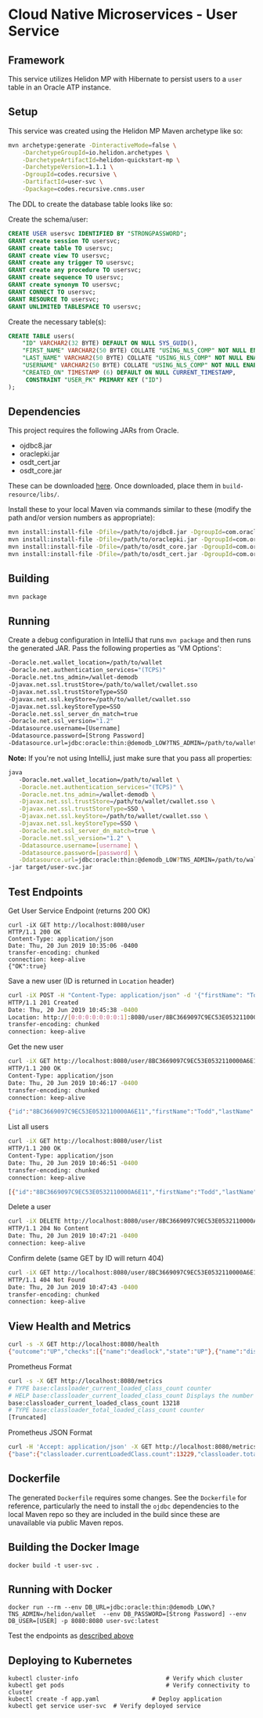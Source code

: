 # Cloud Native Microservices - User Service

## Framework

This service utilizes Helidon MP with Hibernate to persist users to a `user` table in an Oracle ATP instance.

## Setup

This service was created using the Helidon MP Maven archetype like so:

```bash
mvn archetype:generate -DinteractiveMode=false \
    -DarchetypeGroupId=io.helidon.archetypes \
    -DarchetypeArtifactId=helidon-quickstart-mp \
    -DarchetypeVersion=1.1.1 \
    -DgroupId=codes.recursive \
    -DartifactId=user-svc \
    -Dpackage=codes.recursive.cnms.user
```

The DDL to create the database table looks like so:

Create the schema/user:

```sql
CREATE USER usersvc IDENTIFIED BY "STRONGPASSWORD";
GRANT create session TO usersvc;
GRANT create table TO usersvc;
GRANT create view TO usersvc;
GRANT create any trigger TO usersvc;
GRANT create any procedure TO usersvc;
GRANT create sequence TO usersvc;
GRANT create synonym TO usersvc;
GRANT CONNECT TO usersvc;
GRANT RESOURCE TO usersvc;
GRANT UNLIMITED TABLESPACE TO usersvc;
```

Create the necessary table(s):

```sql
CREATE TABLE users(
    "ID" VARCHAR2(32 BYTE) DEFAULT ON NULL SYS_GUID(), 
	"FIRST_NAME" VARCHAR2(50 BYTE) COLLATE "USING_NLS_COMP" NOT NULL ENABLE, 
	"LAST_NAME" VARCHAR2(50 BYTE) COLLATE "USING_NLS_COMP" NOT NULL ENABLE, 
	"USERNAME" VARCHAR2(50 BYTE) COLLATE "USING_NLS_COMP" NOT NULL ENABLE, 
	"CREATED_ON" TIMESTAMP (6) DEFAULT ON NULL CURRENT_TIMESTAMP, 
	 CONSTRAINT "USER_PK" PRIMARY KEY ("ID")
);
```

## Dependencies

This project requires the following JARs from Oracle.

* ojdbc8.jar
* oraclepki.jar
* osdt_cert.jar
* osdt_core.jar

These can be downloaded [here](https://www.oracle.com/technetwork/database/application-development/jdbc/downloads/index.html). Once downloaded, place them in `build-resource/libs/`.

Install these to your local Maven via commands similar to these (modify the path and/or version numbers as appropriate):

```bash
mvn install:install-file -Dfile=/path/to/ojdbc8.jar -DgroupId=com.oracle.jdbc -DartifactId=ojdbc8 -Dversion=18.3.0.0 -Dpackaging=jar
mvn install:install-file -Dfile=/path/to/oraclepki.jar -DgroupId=com.oracle.jdbc -DartifactId=oraclepki -Dversion=18.3.0.0 -Dpackaging=jar
mvn install:install-file -Dfile=/path/to/osdt_core.jar -DgroupId=com.oracle.jdbc -DartifactId=osdt_core -Dversion=18.3.0.0 -Dpackaging=jar
mvn install:install-file -Dfile=/path/to/osdt_cert.jar -DgroupId=com.oracle.jdbc -DartifactId=osdt_cert -Dversion=18.3.0.0 -Dpackaging=jar
```
## Building

```bash
mvn package
```

## Running

Create a debug configuration in IntelliJ that runs `mvn package` and then runs the generated JAR. Pass the following properties as 'VM Options':

```bash
-Doracle.net.wallet_location=/path/to/wallet
-Doracle.net.authentication_services="(TCPS)"
-Doracle.net.tns_admin=/wallet-demodb
-Djavax.net.ssl.trustStore=/path/to/wallet/cwallet.sso
-Djavax.net.ssl.trustStoreType=SSO
-Djavax.net.ssl.keyStore=/path/to/wallet/cwallet.sso
-Djavax.net.ssl.keyStoreType=SSO
-Doracle.net.ssl_server_dn_match=true
-Doracle.net.ssl_version="1.2"
-Ddatasource.username=[Username]
-Ddatasource.password=[Strong Password]
-Ddatasource.url=jdbc:oracle:thin:@demodb_LOW?TNS_ADMIN=/path/to/wallet
```

**Note:** If you're not using IntelliJ, just make sure that you pass all properties:
 
 ```bash
java 
    -Doracle.net.wallet_location=/path/to/wallet \
    -Doracle.net.authentication_services="(TCPS)" \
    -Doracle.net.tns_admin=/wallet-demodb \
    -Djavax.net.ssl.trustStore=/path/to/wallet/cwallet.sso \
    -Djavax.net.ssl.trustStoreType=SSO \
    -Djavax.net.ssl.keyStore=/path/to/wallet/cwallet.sso \
    -Djavax.net.ssl.keyStoreType=SSO \
    -Doracle.net.ssl_server_dn_match=true \
    -Doracle.net.ssl_version="1.2" \
    -Ddatasource.username=[username] \
    -Ddatasource.password=[password] \
    -Ddatasource.url=jdbc:oracle:thin:@demodb_LOW?TNS_ADMIN=/path/to/wallet \
-jar target/user-svc.jar
```

## Test Endpoints

Get User Service Endpoint (returns 200 OK)

```
curl -iX GET http://localhost:8080/user                                                                                                                                                    
HTTP/1.1 200 OK
Content-Type: application/json
Date: Thu, 20 Jun 2019 10:35:06 -0400
transfer-encoding: chunked
connection: keep-alive
{"OK":true}                                                          
```

Save a new user (ID is returned in `Location` header)

```bash
curl -iX POST -H "Content-Type: application/json" -d '{"firstName": "Todd", "lastName": "Sharp", "username": "recursivecodes"}' http://localhost:8080/user/save                            
HTTP/1.1 201 Created
Date: Thu, 20 Jun 2019 10:45:38 -0400
Location: http://[0:0:0:0:0:0:0:1]:8080/user/8BC3669097C9EC53E0532110000A6E11
transfer-encoding: chunked
connection: keep-alive
```

Get the new user

```bash
curl -iX GET http://localhost:8080/user/8BC3669097C9EC53E0532110000A6E11                                                                                                                   
HTTP/1.1 200 OK
Content-Type: application/json
Date: Thu, 20 Jun 2019 10:46:17 -0400
transfer-encoding: chunked
connection: keep-alive

{"id":"8BC3669097C9EC53E0532110000A6E11","firstName":"Todd","lastName":"Sharp","username":"recursivecodes","createdOn":"2019-06-20T14:45:38.509Z"}
```

List all users

```bash
curl -iX GET http://localhost:8080/user/list                                                                                                                                               
HTTP/1.1 200 OK
Content-Type: application/json
Date: Thu, 20 Jun 2019 10:46:51 -0400
transfer-encoding: chunked
connection: keep-alive

[{"id":"8BC3669097C9EC53E0532110000A6E11","firstName":"Todd","lastName":"Sharp","username":"recursivecodes","createdOn":"2019-06-20T14:45:38.509Z"}]
```

Delete a user

```bash
curl -iX DELETE http://localhost:8080/user/8BC3669097C9EC53E0532110000A6E11                                                                                                                
HTTP/1.1 204 No Content
Date: Thu, 20 Jun 2019 10:47:21 -0400
connection: keep-alive
```

Confirm delete (same GET by ID will return 404)

```bash
curl -iX GET http://localhost:8080/user/8BC3669097C9EC53E0532110000A6E11                                                                                                                   
HTTP/1.1 404 Not Found
Date: Thu, 20 Jun 2019 10:47:43 -0400
transfer-encoding: chunked
connection: keep-alive
```

## View Health and Metrics

```bash
curl -s -X GET http://localhost:8080/health                                                                                                                                                
{"outcome":"UP","checks":[{"name":"deadlock","state":"UP"},{"name":"diskSpace","state":"UP","data":{"free":"254.50 GB","freeBytes":273264726016,"percentFree":"54.73%","total":"465.02 GB","totalBytes":499313172480}},{"name":"heapMemory","state":"UP","data":{"free":"254.45 MB","freeBytes":266813240,"max":"4.00 GB","maxBytes":4294967296,"percentFree":"98.69%","total":"308.00 MB","totalBytes":322961408}}]}
```

Prometheus Format

```bash
curl -s -X GET http://localhost:8080/metrics                                                                                                                                               
# TYPE base:classloader_current_loaded_class_count counter
# HELP base:classloader_current_loaded_class_count Displays the number of classes that are currently loaded in the Java virtual machine.
base:classloader_current_loaded_class_count 13218
# TYPE base:classloader_total_loaded_class_count counter
[Truncated]
```

Prometheus JSON Format

```bash
curl -H 'Accept: application/json' -X GET http://localhost:8080/metrics                                                                                                                    
{"base":{"classloader.currentLoadedClass.count":13229,"classloader.totalLoadedClass.count":13229,"classloader.totalUnloadedClass.count":0,"cpu.availableProcessors":4,"cpu.systemLoadAverage":3.65185546875,"gc.G1 Old Generation.count":0,"gc.G1 Old Generation.time":0,"gc.G1 Young Generation.count":9,"gc.G1 Young Generation.time":118,"jvm.uptime":556886,"memory.committedHeap":322961408,"memory.maxHeap":4294967296,"memory.usedHeap":58893312,"thread.count":59,"thread.daemon.count":45,"thread.max.count":59},"vendor":{"grpc.requests.count":0,"grpc.requests.meter":{"count":0,"meanRate":0.0,"oneMinRate":0.0,"fiveMinRate":0.0,"fifteenMinRate":0.0},"requests.count":8,"requests.meter":{"count":8,"meanRate":0.014449382373834188,"oneMinRate":0.022447789926396358,"fiveMinRate":0.009851690967428134,"fifteenMinRate":0.005533794777883567}}}
```

## Dockerfile

The generated `Dockerfile` requires some changes. See the `Dockerfile` for reference, particularly the need to install the `ojdbc` dependencies to the local Maven repo so they are included in the build since these are unavailable via public Maven repos. 

## Building the Docker Image

```
docker build -t user-svc .
```

## Running with Docker

```
docker run --rm --env DB_URL=jdbc:oracle:thin:@demodb_LOW\?TNS_ADMIN=/helidon/wallet  --env DB_PASSWORD=[Strong Password] --env DB_USER=[USER] -p 8080:8080 user-svc:latest
```

Test the endpoints as [described above](#test-endpoints)

## Deploying to Kubernetes

```
kubectl cluster-info                         # Verify which cluster
kubectl get pods                             # Verify connectivity to cluster
kubectl create -f app.yaml               # Deploy application
kubectl get service user-svc  # Verify deployed service
```